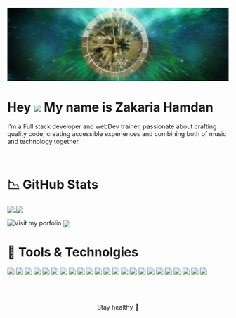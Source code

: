 [![Header](https://github.com/ZakariaHn/ZakariaHn/blob/master/banner-1240822_1280.jpg "Header")]()


# Hey <img src="https://media.giphy.com/media/M9gbBd9nbDrOTu1Mqx/giphy.gif" width="100"/> My name is Zakaria Hamdan
<p>I'm a Full stack developer and webDev trainer, passionate about crafting quality code, creating accessible experiences and combining both of music and technology together.</p> 


<br>


# 📉 GitHub Stats
<a href="https://github-readme-stats.vercel.app/api/top-langs/?username=zakariaHn">
   <img align="center" src="https://github-readme-stats.vercel.app/api/top-langs/?username=ZakariaHn&theme=dark&show_icons=true" height="200"/>
</a> 

<a href="https://github-readme-stats.vercel.app/api/?username=zakariaHn">
   <img align="center" src="https://github-readme-stats.vercel.app/api?username=ZakariaHn&show_icons=true&theme=dark" height="200"/>
</a> 


<br>  

![Visit my porfolio]()
<a href="https://zakaria-hamdan-portfolio.onrender.com">
   <img align="center" src="[https://github-readme-stats.vercel.app/api/top-langs/?username=ZakariaHn&theme=dark&show_icons=true](https://drive.google.com/file/d/1aMRCztIzDxYb7sz2eyjRGka8FVZaJqLx/view?usp=share_link)" height="200"/>
</a> 



# 🔧 Tools & Technolgies
![](https://img.shields.io/badge/JavaScript-informational?style=flat&logo=JavaScript&logoColor=black&color=e5a00d)
![](https://img.shields.io/badge/React-informational?style=flat&logo=React&logoColor=black&color=61dafb)
![](https://img.shields.io/badge/Redux-informational?style=flat&logo=Redux&logoColor=white&color=764abc)
![](https://img.shields.io/badge/Next.js-informational?style=flat&logo=Next.js&logoColor=white&color=000000)
![](https://img.shields.io/badge/Node.js-informational?style=flat&logo=Node.js&logoColor=white&color=339933)
![](https://img.shields.io/badge/WebGl-informational?style=flat&logo=WebGl&logoColor=white&color=990000)
![](https://img.shields.io/badge/Nodemon-informational?style=flat&logo=Nodemon&logoColor=white&color=76d04b)
![](https://img.shields.io/badge/MongoDB-informational?style=flat&logo=MongoDB&logoColor=white&color=47a248)
![](https://img.shields.io/badge/Postman-informational?style=flat&logo=Postman&logoColor=white&color=ff6c37)
![](https://img.shields.io/badge/HTML5-informational?style=flat&logo=HTML5&logoColor=white&color=302683)
![](https://img.shields.io/badge/Bootstrap-informational?style=flat&logo=Bootstrap&logoColor=white&color=563d7c)
![](https://img.shields.io/badge/CSS3-informational?style=flat&logo=CSS3&logoColor=white&color=1572b6)
![](https://img.shields.io/badge/Sass-informational?style=flat&logo=Sass&logoColor=white&color=cc6699)
![](https://img.shields.io/badge/NPM-informational?style=flat&logo=NPM&logoColor=white&color=cb3837)
![](https://img.shields.io/badge/Yarn-informational?style=flat&logo=Yarn&logoColor=white&color=2cbebb)
![](https://img.shields.io/badge/Heroku-informational?style=flat&logo=Heroku&logoColor=white&color=430098)
![](https://img.shields.io/badge/Git-informational?style=flat&logo=Git&logoColor=white&color=f05032)
![](https://img.shields.io/badge/GitHub-informational?style=flat&logo=GitHub&logoColor=white&color=181717)
![](https://img.shields.io/badge/CodePen-informational?style=flat&logo=CodePen&logoColor=white&color=000000)
![](https://img.shields.io/badge/CodeSandbox-informational?style=flat&logo=CodeSandbox&logoColor=white&color=000000)
![](https://img.shields.io/badge/Visual_Studio_Code-informational?style=flat&logo=Visual-Studio-Code&logoColor=white&color=007acc)
![](https://img.shields.io/badge/Stack_Overflow-informational?style=flat&logo=Stack-Overflow&logoColor=white&color=fe7a16)
![](https://img.shields.io/badge/Elementary-OS-informational?style=flat&logo=elementary&logoColor=white&color=64baff)

<br>
<br>
 
<p align="center">Stay healthy 🌿</p>






